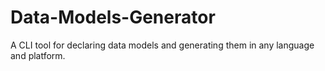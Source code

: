 # Data-Models-Generator
A CLI tool for declaring data models and generating them in any language and platform.
